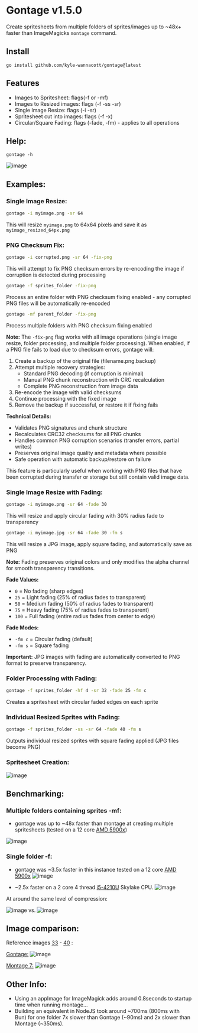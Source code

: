# Gontage v1.5.0

Create spritesheets from multiple folders of sprites/images up to ~48x+ faster than ImageMagicks `montage` command.

## Install
`go install github.com/kyle-wannacott/gontage@latest`

## Features
* Images to Spritesheet: flags(-f or -mf)
* Images to Resized images: flags (-f -ss -sr)
* Single Image Resize: flags (-i -sr)
* Spritesheet cut into images: flags (-f -x)
* Circular/Square Fading: flags (-fade, -fm) - applies to all operations

## Help:
`gontage -h`

![image](https://github.com/LeeWannacott/gontage/assets/49783296/7b5f2721-5ca8-4508-b072-431536d247bb)

## Examples:

### Single Image Resize:
```bash
gontage -i myimage.png -sr 64
```
This will resize `myimage.png` to 64x64 pixels and save it as `myimage_resized_64px.png`

### PNG Checksum Fix:
```bash
gontage -i corrupted.png -sr 64 -fix-png
```
This will attempt to fix PNG checksum errors by re-encoding the image if corruption is detected during processing

```bash
gontage -f sprites_folder -fix-png
```
Process an entire folder with PNG checksum fixing enabled - any corrupted PNG files will be automatically re-encoded

```bash
gontage -mf parent_folder -fix-png
```
Process multiple folders with PNG checksum fixing enabled

**Note:** The `-fix-png` flag works with all image operations (single image resize, folder processing, and multiple folder processing). When enabled, if a PNG file fails to load due to checksum errors, gontage will:
1. Create a backup of the original file (filename.png.backup)
2. Attempt multiple recovery strategies:
   - Standard PNG decoding (if corruption is minimal)
   - Manual PNG chunk reconstruction with CRC recalculation
   - Complete PNG reconstruction from image data
3. Re-encode the image with valid checksums
4. Continue processing with the fixed image
5. Remove the backup if successful, or restore it if fixing fails

**Technical Details:**
- Validates PNG signatures and chunk structure
- Recalculates CRC32 checksums for all PNG chunks
- Handles common PNG corruption scenarios (transfer errors, partial writes)
- Preserves original image quality and metadata where possible
- Safe operation with automatic backup/restore on failure

This feature is particularly useful when working with PNG files that have been corrupted during transfer or storage but still contain valid image data.

### Single Image Resize with Fading:
```bash
gontage -i myimage.png -sr 64 -fade 30
```
This will resize and apply circular fading with 30% radius fade to transparency

```bash
gontage -i myimage.jpg -sr 64 -fade 30 -fm s
```
This will resize a JPG image, apply square fading, and automatically save as PNG

**Note:** Fading preserves original colors and only modifies the alpha channel for smooth transparency transitions.

**Fade Values:**
- `0` = No fading (sharp edges)
- `25` = Light fading (25% of radius fades to transparent)
- `50` = Medium fading (50% of radius fades to transparent)
- `75` = Heavy fading (75% of radius fades to transparent)
- `100` = Full fading (entire radius fades from center to edge)

**Fade Modes:**
- `-fm c` = Circular fading (default)
- `-fm s` = Square fading

**Important:** JPG images with fading are automatically converted to PNG format to preserve transparency.

### Folder Processing with Fading:
```bash
gontage -f sprites_folder -hf 4 -sr 32 -fade 25 -fm c
```
Creates a spritesheet with circular faded edges on each sprite

### Individual Resized Sprites with Fading:
```bash
gontage -f sprites_folder -ss -sr 64 -fade 40 -fm s
```
Outputs individual resized sprites with square fading applied (JPG files become PNG)

### Spritesheet Creation:
![image](https://github.com/LeeWannacott/gontage/assets/49783296/c0c35076-5a54-4295-bab0-45385a0dd31d)



## Benchmarking:

### Multiple folders containing sprites -mf:

* gontage was up to ~48x faster than montage at creating multiple spritesheets (tested on a 12 core [AMD 5900x](https://www.amd.com/en/product/10461))

![image](https://github.com/LeeWannacott/gontage/assets/49783296/485911aa-661c-4313-97f4-bfb85aca8100)


### Single folder -f:
* gontage was ~3.5x faster in this instance tested on a 12 core [AMD 5900x](https://www.amd.com/en/product/10461)
![image](https://github.com/LeeWannacott/gontage/assets/49783296/2859f3b9-7c62-4edb-8aed-d1ff2435f942)

* ~2.5x faster on a 2 core 4 thread [i5-4210U](https://www.intel.com/content/www/us/en/products/sku/81016/intel-core-i54210u-processor-3m-cache-up-to-2-70-ghz/specifications.html) Skylake CPU.
![image](https://github.com/LeeWannacott/gontage/assets/49783296/f7070214-278e-4c98-a0b3-e7af0455d932)



At around the same level of compression:

![image](https://github.com/LeeWannacott/gontage/assets/49783296/6aed6d6f-e7ce-4ca1-8d22-172a84bc398e)
 vs.
![image](https://github.com/LeeWannacott/gontage/assets/49783296/e6a5932e-34dd-4995-8ee6-b1d731e0d61c)

## Image comparison:

Reference images [33](https://github.com/LeeWannacott/gontage/blob/main/test_sprites/frame0033.png) - [40](https://github.com/LeeWannacott/gontage/blob/main/test_sprites/frame0033.png)  :

[Gontage:](https://github.com/LeeWannacott/gontage/blob/main/test_sprites_f187_v24_gontage.png)
![image](https://github.com/LeeWannacott/gontage/assets/49783296/ea271798-7a04-4111-860b-80b19a23b86f)



[Montage 7:](https://github.com/LeeWannacott/gontage/blob/main/test_sprites_f187_v24_montage_7.png)
![image](https://github.com/LeeWannacott/gontage/assets/49783296/05e65b17-2752-4ebd-949b-0f1636eed765)


## Other Info:
* Using an appImage for ImageMagick adds around 0.8seconds to startup time when running montage...
* Building an equivalent in NodeJS took around ~700ms (800ms with Bun) for one folder 7x slower than Gontage (~90ms) and 2x slower than Montage (~350ms).
